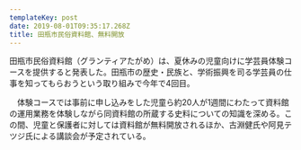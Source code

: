 ```yaml
---
templateKey: post
date: 2019-08-01T09:35:17.268Z
title: 田瓶市民俗資料館、無料開放
---
```


田瓶市民俗資料館（グランティアたがめ）は、夏休みの児童向けに学芸員体験コースを提供すると発表した。田瓶市の歴史・民族と、学術振興を司る学芸員の仕事を知ってもらおうという取り組みで今年で4回目。

　体験コースでは事前に申し込みをした児童ら約20人が1週間にわたって資料館の運用業務を体験しながら同資料館の所蔵する史料についての知識を深める。この間、児童と保護者に対しては資料館が無料開放されるほか、古淵健氏や阿見テツジ氏による講談会が予定されている。
